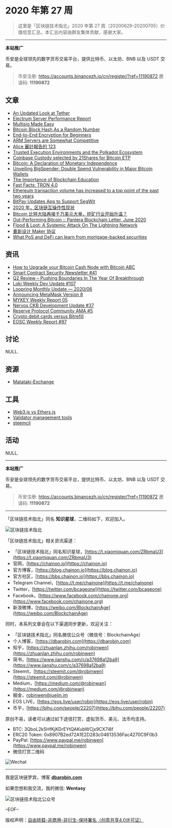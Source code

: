 # 2020 年第 27 周

> 这里是「区块链技术指北」2020 年第 27 周（20200629-20200705）价值信息汇总。本汇总内容由群友集体贡献，感谢大家。

***

**本站推广**

币安是全球领先的数字货币交易平台，提供比特币、以太坊、BNB 以及 USDT 交易。

> 币安注册: https://accounts.binancezh.io/cn/register/?ref=11190872
> 邀请码: **11190872**

## 文章

* [An Updated Look at Tether](https://bbs.chainon.io/d/5926)
* [Electrum Server Performance Report](https://bbs.chainon.io/d/5927)
* [Multisig Made Easy](https://bbs.chainon.io/d/5928)
* [Bitcoin Block Hash As a Random Number](https://bbs.chainon.io/d/5929)
* [End-to-End Encryption for Beginners](https://bbs.chainon.io/d/5930)
* [ARM Servers are Somewhat Competitive](https://bbs.chainon.io/d/5931)
* [Alice 審計報告的 123](https://bbs.chainon.io/d/5933)
* [Trusted Execution Environments and the Polkadot Ecosystem](https://bbs.chainon.io/d/5940)
* [Coinbase Custody selected by 21Shares for Bitcoin ETP](https://bbs.chainon.io/d/5943)
* [Bitcoin: A Declaration of Monetary Independence](https://bbs.chainon.io/d/5945)
* [Unveiling BigSpender: Double Spend Vulnerability in Major Bitcoin Wallets](https://bbs.chainon.io/d/5946)
* [The Importance of Blockchain Education](https://bbs.chainon.io/d/5947)
* [Fast Facts: TRON 4.0](https://bbs.chainon.io/d/5948)
* [Ethereum transaction volume has increased to a top point of the past two years](https://bbs.chainon.io/d/5949)
* [BitPay Updates App to Support SegWit](https://bbs.chainon.io/d/5950)
* [2020 年，区块链互操作性现状](https://bbs.chainon.io/d/5951)
* [Bitcoin 比特大陆再接千万美元大单，挖矿行业开始升温？](https://bbs.chainon.io/d/5952)
* [Out-Performing Bitcoin :: Pantera Blockchain Letter, June 2020](https://bbs.chainon.io/d/5953)
* [Flood & Loot: A Systemic Attack On The Lightning Network](https://bbs.chainon.io/d/5954)
* [重新设计 Maker 协议](https://bbs.chainon.io/d/5955)
* [What PoS and DeFi can learn from mortgage-backed securities](https://bbs.chainon.io/d/5956)

## 资讯

* [How to Upgrade your Bitcoin Cash Node with Bitcoin ABC](https://bbs.chainon.io/d/5925)
* [Smart Contract Security Newsletter #41](https://bbs.chainon.io/d/5932)
* [Q2 Review – Pushing Boundaries In The Year Of Breakthrough](https://bbs.chainon.io/d/5934)
* [Loki Weekly Dev Update #107](https://bbs.chainon.io/d/5935)
* [Loopring Monthly Update — 2020/06](https://bbs.chainon.io/d/5936)
* [Announcing MetaMask Version 8](https://bbs.chainon.io/d/5937)
* [MYKEY Weekly Report 05](https://bbs.chainon.io/d/5938)
* [Nervos CKB Development Update #37](https://bbs.chainon.io/d/5939)
* [Reserve Protocol Community AMA #5](https://bbs.chainon.io/d/5941)
* [Crypto debit cards versus Bitrefill](https://bbs.chainon.io/d/5942)
* [EOSC Weekly Report #97](https://bbs.chainon.io/d/5944)

## 讨论

NULL.

## 资源

* [Matataki-Exchange](https://bbs.chainon.io/d/5957)

## 工具

* [Web3.js vs Ethers.js](https://bbs.chainon.io/d/5958)
* [Validator management tools](https://bbs.chainon.io/d/5959)
* [steemcli](https://bbs.chainon.io/d/5960)

## 活动

NULL.

***

**本站推广**

币安是全球领先的数字货币交易平台，提供比特币、以太坊、BNB 以及 USDT 交易。

> 币安注册: https://accounts.binancezh.io/cn/register/?ref=11190872
> 邀请码: **11190872**

***

「区块链技术指北」同名 **知识星球**，二维码如下，欢迎加入。

![区块链技术指北](https://cdn.dbarobin.com/3YzonTR.png)

「区块链技术指北」相关资讯渠道：

* 「区块链技术指北」同名知识星球，[https://t.xiaomiquan.com/ZRbmaU3](https://t.xiaomiquan.com/ZRbmaU3)
* 官网，[https://chainon.io](https://chainon.io)
* 官方博客，[https://blog.chainon.io](https://blog.chainon.io)
* 官方社区，[https://bbs.chainon.io](https://bbs.chainon.io)
* Telegram Channel，[https://t.me/chainone](https://t.me/chainone)
* Twitter，[https://twitter.com/bcageone](https://twitter.com/bcageone)
* Facebook，[https://www.facebook.com/chainone.org](https://www.facebook.com/chainone.org)
* 新浪微博，[https://weibo.com/BlockchainAge](https://weibo.com/BlockchainAge)

同时，本系列文章会在以下渠道同步更新，欢迎关注：

* 「区块链技术指北」同名微信公众号（微信号：BlockchainAge）
* 个人博客，[https://dbarobin.com](https://dbarobin.com)
* 知乎，[https://zhuanlan.zhihu.com/robinwen](https://zhuanlan.zhihu.com/robinwen)
* 简书，[https://www.jianshu.com/c/a37698a12ba9](https://www.jianshu.com/c/a37698a12ba9)
* Steemit，[https://steemit.com/@robinwen](https://steemit.com/@robinwen)
* Medium，[https://medium.com/@robinwan](https://medium.com/@robinwan)
* 掘金，[robinwen@juejin.im](https://juejin.im/user/5673ccae60b2260ee435f89a/posts)
* EOS LIVE，[https://eos.live/user/robin](https://eos.live/user/robin)
* 币乎，[https://bihu.com/people/22207](https://bihu.com/people/22207)

原创不易，读者可以通过如下途径打赏，虚拟货币、美元、法币均支持。

* BTC: 3QboL2k5HfKjKDrEYtQAKubWCjx9CX7i8f
* ERC20 Token: 0x8907B2ed72A1E2D283c04613536Fac4270C9F0b3
* PayPal: [https://www.paypal.me/robinwen](https://www.paypal.me/robinwen)
* 微信打赏二维码

![Wechat](https://cdn.dbarobin.com/SzoNl5b.jpg)

***

我是区块链罗宾，博客 **[dbarobin.com](https://dbarobin.com/)**

如果您想和我交流，我的微信: **Wentasy**

![区块链技术指北公众号](https://cdn.dbarobin.com/w0wignb.png)

–EOF–

版权声明：[自由转载-非商用-非衍生-保持署名（创意共享4.0许可证）](http://creativecommons.org/licenses/by-nc-nd/4.0/deed.zh)